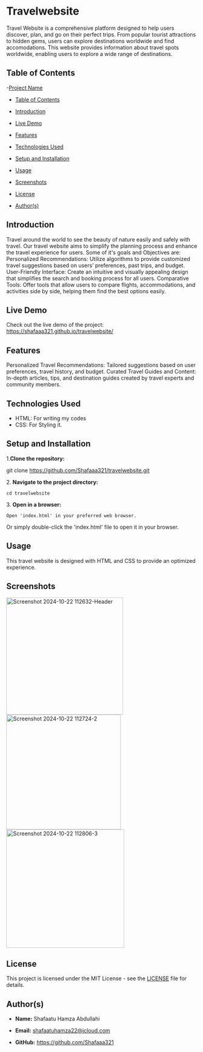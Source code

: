 # Travelwebsite
Travel Website is a comprehensive platform designed to help users discover, plan, and go on their perfect trips. From popular tourist attractions to hidden gems, users can explore destinations worldwide and find accomodations. This website provides information about travel spots worldwide, enabling users to explore a wide range of destinations.

## Table of Contents
  -[Project Name](#project-name)

  - [Table of Contents](#table-of-contents)

  - [Introduction](#introduction)

  - [Live Demo](#live-demo)

  - [Features](#features)

  - [Technologies Used](#technologies-used)

  - [Setup and Installation](#setup-and-installation)

  - [Usage](#usage)

  - [Screenshots](#screenshots)

  - [License](#license)

  - [Author(s)](#authors)
  
## Introduction
Travel around the world to see the beauty of nature easily and safely with travel. Our travel website aims to simplify the planning process and enhance the travel experience for users.
Some of it's goals and Objectives are:
Personalized Recommendations: Utilize algorithms to provide customized travel suggestions based on users’ preferences, past trips, and budget.
User-Friendly Interface: Create an intuitive and visually appealing design that simplifies the search and booking process for all users.
Comparative Tools: Offer tools that allow users to compare flights, accommodations, and activities side by side, helping them find the best options easily.

## Live Demo
Check out the live demo of the project: https://shafaaa321.github.io/travelwebsite/

## Features
Personalized Travel Recommendations: Tailored suggestions based on user preferences, travel history, and budget.
Curated Travel Guides and Content: In-depth articles, tips, and destination guides created by travel experts and community members.

## Technologies Used
- HTML: For writing my codes
- CSS: For Styling it.

## Setup and Installation
1\.**Clone the repository:**

git clone https://github.com/Shafaaa321/travelwebsite.git

2\. **Navigate to the project directory:**

    cd travelwebsite

3\. **Open in a browser:**

    Open 'index.html' in your preferred web browser.

Or simply double-click the 'index.html' file to open it in your browser.

## Usage 
This travel website is designed with HTML and CSS to provide an optimized experience.

## Screenshots
<img width="308" alt="Screenshot 2024-10-22 112632-Header" src="https://github.com/user-attachments/assets/4b8636b0-e72d-45ed-8b04-88cf80f90275">
<img width="302" alt="Screenshot 2024-10-22 112724-2" src="https://github.com/user-attachments/assets/03b7ce62-e4aa-4bc8-abb4-e9ecf0ef9f31">
<img width="311" alt="Screenshot 2024-10-22 112806-3" src="https://github.com/user-attachments/assets/db2b3326-b052-48d2-8171-5de7e2465478">

## License
This project is licensed under the MIT License - see the [LICENSE](LICENSE) file for details.


## Author(s)
- **Name:** Shafaatu Hamza Abdullahi

- **Email:** shafaatuhamza22@icloud.com

- **GitHub:** https://github.com/Shafaaa321


